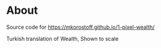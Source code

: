 # About

Source code for https://mkorostoff.github.io/1-pixel-wealth/

Turkish translation of Wealth, Shown to scale
